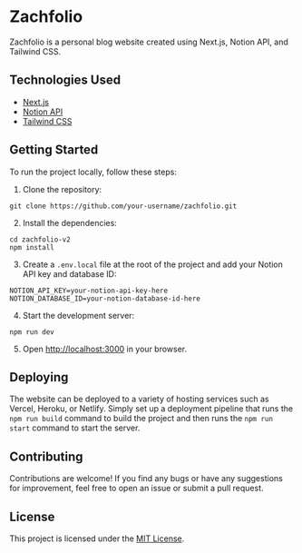 # Zachfolio

Zachfolio is a personal blog website created using Next.js, Notion API, and Tailwind CSS. 

## Technologies Used

- [Next.js](https://nextjs.org/)
- [Notion API](https://developers.notion.com/)
- [Tailwind CSS](https://tailwindcss.com/)

## Getting Started

To run the project locally, follow these steps:

1. Clone the repository:

```
git clone https://github.com/your-username/zachfolio.git
```

2. Install the dependencies:

```
cd zachfolio-v2
npm install
```

3. Create a `.env.local` file at the root of the project and add your Notion API key and database ID:

```
NOTION_API_KEY=your-notion-api-key-here
NOTION_DATABASE_ID=your-notion-database-id-here
```

4. Start the development server:
```
npm run dev
```

5. Open [http://localhost:3000](http://localhost:3000) in your browser.

## Deploying

The website can be deployed to a variety of hosting services such as Vercel, Heroku, or Netlify. Simply set up a deployment pipeline that runs the `npm run build` command to build the project and then runs the `npm run start` command to start the server.

## Contributing

Contributions are welcome! If you find any bugs or have any suggestions for improvement, feel free to open an issue or submit a pull request.

## License

This project is licensed under the [MIT License](LICENSE).
